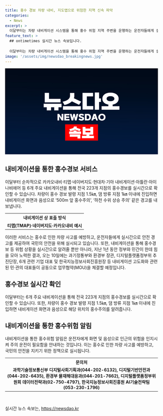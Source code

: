 ```yaml
---
title: 홍수 경보 차량 내비, 지도앱으로 위험한 지역 신속 파악
categories:
  - News
excerpt: >
  이달부터는 차량 내비게이션 시스템을 통해 홍수 위험 지역 주변을 운행하는 운전자들에게 실시간 경보를 제공한다. 장마철을 맞아 정부는 지난 1년간 기업 및 기관과 협력하여 도로·지하차도 침수사고 예방을 위한 내비게이션 고도화를 추진해 왔고, 이를 통해 홍수 위험 정보를 운전자에게 실시간 알림하는 서비스를 개시하였다. 또한, 주요 내비게이션 6개사를 통해 전국 223개 지점의 홍수경보를 확인할 수 있으며, 진입 시 500m 앞 홍수주의와 같은 경고를 내보낸다. 내비게이션 표출 방식은 화면과 음성으로 이뤄지며, 별도의 우회도로 안내는 하지 않는다. 이에 따라 홍수로 인한 차량 사고를 예방하기 위한 노력이 진지하게 이루어지고 있음을 알 수 있다.
feature_text: >
  ## ontimetimes 실시간 뉴스 속보입니다.

  이달부터는 차량 내비게이션 시스템을 통해 홍수 위험 지역 주변을 운행하는 운전자들에게 실시간 경보를 제공한다. 장마철을 맞아 정부는 지난 1년간 기업 및 기관과 협력하여 도로·지하차도 침수사고 예방을 위한 내비게이션 고도화를 추진해 왔고, 이를 통해 홍수 위험 정보를 운전자에게 실시간 알림하는 서비스를 개시하였다. 또한, 주요 내비게이션 6개사를 통해 전국 223개 지점의 홍수경보를 확인할 수 있으며, 진입 시 500m 앞 홍수주의와 같은 경고를 내보낸다. 내비게이션 표출 방식은 화면과 음성으로 이뤄지며, 별도의 우회도로 안내는 하지 않는다. 이에 따라 홍수로 인한 차량 사고를 예방하기 위한 노력이 진지하게 이루어지고 있음을 알 수 있다.
image: '/assets/img/newsdao_breakingnews.jpg'
---
```


<p><img src="/assets/img/newsdao_breakingnews.jpg" alt="ontimetimes 속보" /></p>

<h2 data-ke-size="size26">내비게이션을 통한 홍수경보 서비스</h2>

<p data-ke-size="size16">이달부터 순차적으로 카카오내비·티맵·네이버지도·현대차·기아 내비게이션·아틀란·아이나비에어 등 6개 주요 내비게이션을 통해 전국 223개 지점의 홍수경보를 실시간으로 확인할 수 있습니다. 차량이 홍수 경보 발령 지점 1.5㎞, 댐 방류 지점 1㎞ 이내에 진입하면 내비게이션 화면과 음성으로 ‘500m 앞 홍수주의’, ‘하천 수위 상승 주의’ 같은 경고를 내보냅니다.</p>

<table>
    <tr>
        <th>내비게이션 상 표출 방식</th>
    </tr>
    <tr>
        <td style="text-align: center; height: 17px;"><b>티맵(TMAP)·네이버지도·카카오내비 예시</b></td>
    </tr>
</table>

<p data-ke-size="size16">이러한 서비스는 홍수로 인한 차량 사고를 예방하고, 운전자들에게 실시간으로 안전 경고를 제공하여 국민의 안전을 위해 실시되고 있습니다. 또한, 내비게이션을 통해 홍수경보 등 위험 상황을 실시간으로 알려줄 뿐만 아니라, 지난 1년 동안 정부와 민간이 한데 힘을 모아 노력한 결과, 오는 10일에는 과기정통부와 환경부 장관, 디지털플랫폼정부위 추진단장, 6개 관련 기업 대표 및 한국지능정보사회진흥원장 등 내비게이션 고도화와 관련된 민·관의 대표들이 공동으로 업무협약(MOU)을 체결할 예정입니다.</p>

<h2 data-ke-size="size26">홍수경보 실시간 확인</h2>

<p data-ke-size="size16">이달부터는 6개 주요 내비게이션을 통해 전국 223개 지점의 홍수경보를 실시간으로 확인할 수 있습니다. 또한, 차량이 홍수 경보 발령 지점 1.5㎞, 댐 방류 지점 1㎞ 이내에 진입하면 내비게이션 화면과 음성으로 해당 위치의 홍수주의를 알려줍니다.</p>

<h2 data-ke-size="size26">내비게이션을 통한 홍수위험 알림</h2>

<p data-ke-size="size16">내비게이션을 통한 홍수위험 알림은 운전자에게 화면 및 음성으로 인근의 위험을 인지시켜 주의 운전이 필요함을 안내하는 것입니다. 이는 홍수로 인한 차량 사고를 예방하고, 국민의 안전을 지키기 위한 정책으로 실시됩니다.</p>

<table>
    <tr>
        <th>문의처</th>
    </tr>
    <tr>
        <td style="text-align: center; height: 17px;"><b>과학기술정보통신부 디지털사회기획과(044-202-6132), 디지털기반안전과(044-202-6435), 환경부 물재해대응과(044-201-7662), 디지털플랫폼정부위원회 데이터전략과(02-750-4797), 한국지능정보사회진흥원 AI기술전략팀(053-230-1796)</b></td>
    </tr>
</table>

<p data-ke-size="size16">&nbsp;</p>
실시간 뉴스 속보는, <a href="https://newsdao.kr" rel="dofollow">https://newsdao.kr</a>


